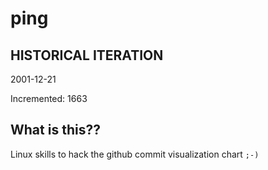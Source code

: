 # ping

## HISTORICAL ITERATION
2001-12-21

Incremented: 1663

## What is this?? 
Linux skills to hack the github commit visualization chart `;-)`
